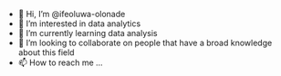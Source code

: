 - 👋 Hi, I’m @ifeoluwa-olonade
- 👀 I’m interested in data analytics 
- 🌱 I’m currently learning data analysis 
- 💞️ I’m looking to collaborate on people that have a broad knowledge about this field
- 📫 How to reach me ...

<!---
ifeoluwa-olonade/ifeoluwa-olonade is a ✨ special ✨ repository because its `README.md` (this file) appears on your GitHub profile.
You can click the Preview link to take a look at your changes.
--->
